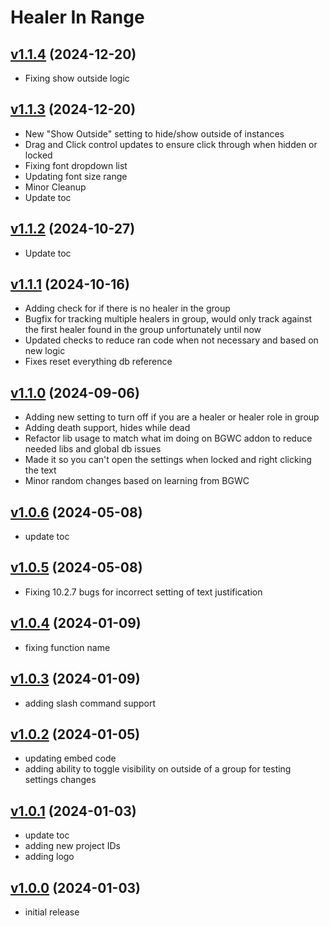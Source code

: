 # Healer In Range

## [v1.1.4](https://github.com/rbgdevx/healer-in-range/releases/tag/v1.1.4) (2024-12-20)

- Fixing show outside logic

## [v1.1.3](https://github.com/rbgdevx/healer-in-range/releases/tag/v1.1.3) (2024-12-20)

- New "Show Outside" setting to hide/show outside of instances
- Drag and Click control updates to ensure click through when hidden or locked
- Fixing font dropdown list
- Updating font size range
- Minor Cleanup
- Update toc

## [v1.1.2](https://github.com/rbgdevx/healer-in-range/releases/tag/v1.1.2) (2024-10-27)

- Update toc

## [v1.1.1](https://github.com/rbgdevx/healer-in-range/releases/tag/v1.1.1) (2024-10-16)

- Adding check for if there is no healer in the group
- Bugfix for tracking multiple healers in group, would only track against the first healer found in the group unfortunately until now
- Updated checks to reduce ran code when not necessary and based on new logic
- Fixes reset everything db reference

## [v1.1.0](https://github.com/rbgdevx/healer-in-range/releases/tag/v1.1.0) (2024-09-06)

- Adding new setting to turn off if you are a healer or healer role in group
- Adding death support, hides while dead
- Refactor lib usage to match what im doing on BGWC addon to reduce needed libs and global db issues
- Made it so you can't open the settings when locked and right clicking the text
- Minor random changes based on learning from BGWC

## [v1.0.6](https://github.com/rbgdevx/healer-in-range/releases/tag/v1.0.6) (2024-05-08)

- update toc

## [v1.0.5](https://github.com/rbgdevx/healer-in-range/releases/tag/v1.0.5) (2024-05-08)

- Fixing 10.2.7 bugs for incorrect setting of text justification

## [v1.0.4](https://github.com/rbgdevx/healer-in-range/releases/tag/v1.0.4) (2024-01-09)

- fixing function name

## [v1.0.3](https://github.com/rbgdevx/healer-in-range/releases/tag/v1.0.3) (2024-01-09)

- adding slash command support

## [v1.0.2](https://github.com/rbgdevx/healer-in-range/releases/tag/v1.0.2) (2024-01-05)

- updating embed code
- adding ability to toggle visibility on outside of a group for testing settings changes

## [v1.0.1](https://github.com/rbgdevx/healer-in-range/releases/tag/v1.0.1) (2024-01-03)

- update toc
- adding new project IDs
- adding logo

## [v1.0.0](https://github.com/rbgdevx/healer-in-range/releases/tag/v1.0.0) (2024-01-03)

- initial release
